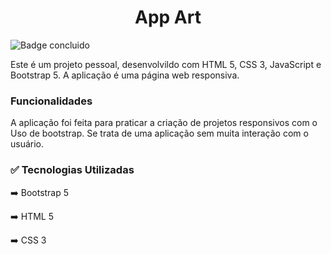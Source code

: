 <h1 align="center">App Art</h1>

![Badge concluido](https://img.shields.io/badge/Status-CONCLUIDO-success)

<p>Este é um projeto pessoal, desenvolvildo com HTML 5, CSS 3, JavaScript e Bootstrap 5. A aplicação é uma página web responsiva.</p>

<h3>Funcionalidades</h3>

A aplicação foi feita para praticar a criação de projetos responsivos com o Uso de bootstrap. Se trata de uma aplicação sem muita interação com o usuário.

<h3>✅ Tecnologias Utilizadas</h3>

➡️ Bootstrap 5

➡️ HTML 5

➡️ CSS 3
